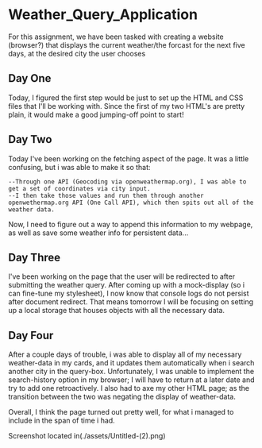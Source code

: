 # Weather_Query_Application

For this assignment, we have been tasked with creating a website (browser?) that displays the current weather/the forcast for the next five days, at the desired city the user chooses

## Day One

Today, I figured the first step would be just to set up the HTML and CSS files that I'll be working with. Since the first of my two HTML's are pretty plain, it would make a good jumping-off point to start!

## Day Two

Today I've been working on the fetching aspect of the page. It was a little confusing, but i was able to make it so that:

    --Through one API (Geocoding via openweathermap.org), I was able to get a set of coordinates via city input.
    --I then take those values and run them through another openwethermap.org API (One Call API), which then spits out all of the weather data.

Now, I need to figure out a way to append this information to my webpage, as well as save some weather info for persistent data...

## Day Three

I've been working on the page that the user will be redirected to after submitting the weather query. After coming up with a mock-display (so i can fine-tune my stylesheet), I now know that console logs do not persist after document redirect. That means tomorrow I will be focusing on setting up a local storage that houses objects with all the necessary data.

## Day Four

After a couple days of trouble, i was able to display all of my necessary weather-data in my cards, and it updates them automatically when i search another city in the query-box. Unfortunately, I was unable to implement the search-history option in my browser; I will have to return at a later date and try to add one retroactively. I also had to axe my other HTML page; as the transition between the two was negating the display of weather-data.

Overall, I think the page turned out pretty well, for what i managed to include in the span of time i had.

Screenshot located in(./assets/Untitled-(2).png)
